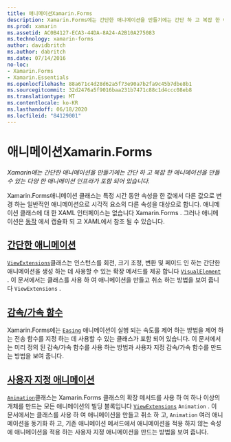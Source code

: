 ```yaml
---
title: 애니메이션Xamarin.Forms
description: Xamarin.Forms에는 간단한 애니메이션을 만들기에는 간단 하 고 복잡 한 애니메이션을 만들 수 있는 다양 한 애니메이션 인프라가 포함 되어 있습니다.
ms.prod: xamarin
ms.assetid: AC0B4127-ECA3-44DA-8A24-A2B10A275083
ms.technology: xamarin-forms
author: davidbritch
ms.author: dabritch
ms.date: 07/14/2016
no-loc:
- Xamarin.Forms
- Xamarin.Essentials
ms.openlocfilehash: 88a671c4d28d62a5f73e90a7b2fa9c45b7dbe8b1
ms.sourcegitcommit: 32d2476a5f9016baa231b7471c88c1d4ccc08eb8
ms.translationtype: MT
ms.contentlocale: ko-KR
ms.lasthandoff: 06/18/2020
ms.locfileid: "84129001"
---
```

# <a name="animation-in-xamarinforms"></a>애니메이션Xamarin.Forms

_Xamarin에는 간단한 애니메이션을 만들기에는 간단 하 고 복잡 한 애니메이션을 만들 수 있는 다양 한 애니메이션 인프라가 포함 되어 있습니다._

Xamarin.Forms애니메이션 클래스는 특정 시간 동안 속성을 한 값에서 다른 값으로 변경 하는 일반적인 애니메이션으로 시각적 요소의 다른 속성을 대상으로 합니다. 애니메이션 클래스에 대 한 XAML 인터페이스는 없습니다 Xamarin.Forms . 그러나 애니메이션은 [동작](~/xamarin-forms/app-fundamentals/behaviors/index.md) 에서 캡슐화 되 고 XAML에서 참조 될 수 있습니다.

## <a name="simple-animations"></a>[간단한 애니메이션](simple.md)

[`ViewExtensions`](xref:Xamarin.Forms.ViewExtensions)클래스는 인스턴스를 회전, 크기 조정, 변환 및 페이드 인 하는 간단한 애니메이션을 생성 하는 데 사용할 수 있는 확장 메서드를 제공 합니다 [`VisualElement`](xref:Xamarin.Forms.VisualElement) . 이 문서에서는 클래스를 사용 하 여 애니메이션을 만들고 취소 하는 방법을 보여 줍니다 `ViewExtensions` .

## <a name="easing-functions"></a>[감속/가속 함수](easing.md)

Xamarin.Forms에는 [`Easing`](xref:Xamarin.Forms.Easing) 애니메이션이 실행 되는 속도를 제어 하는 방법을 제어 하는 전송 함수를 지정 하는 데 사용할 수 있는 클래스가 포함 되어 있습니다. 이 문서에서는 미리 정의 된 감속/가속 함수를 사용 하는 방법과 사용자 지정 감속/가속 함수를 만드는 방법을 보여 줍니다.

## <a name="custom-animations"></a>[사용자 지정 애니메이션](custom.md)

[`Animation`](xref:Xamarin.Forms.Animation)클래스는 Xamarin.Forms 클래스의 확장 메서드를 사용 하 여 하나 이상의 개체를 만드는 모든 애니메이션의 빌딩 블록입니다 [`ViewExtensions`](xref:Xamarin.Forms.ViewExtensions) `Animation` . 이 문서에서는 클래스를 사용 하 여 애니메이션을 만들고 취소 하 고, `Animation` 여러 애니메이션을 동기화 하 고, 기존 애니메이션 메서드에서 애니메이션을 적용 하지 않는 속성에 애니메이션을 적용 하는 사용자 지정 애니메이션을 만드는 방법을 보여 줍니다.
